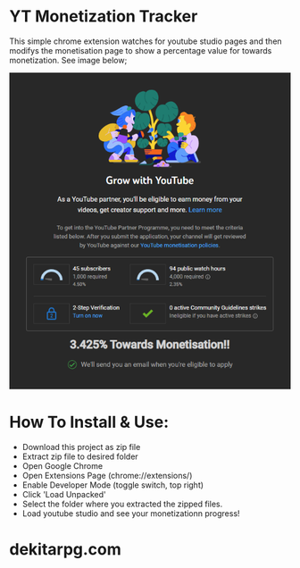 # YT Monetization Tracker
This simple chrome extension watches for youtube studio pages and then modifys the monetisation page to show a percentage value for towards monetization. See image below;

<img src="example.png" class="img-fluid img-thumbnail mx-auto d-block">

# How To Install & Use: 
- Download this project as zip file
- Extract zip file to desired folder
- Open Google Chrome
- Open Extensions Page (chrome://extensions/)
- Enable Developer Mode (toggle switch, top right)
- Click 'Load Unpacked' 
- Select the folder where you extracted the zipped files. 
- Load youtube studio and see your monetizationn progress!

# dekitarpg.com